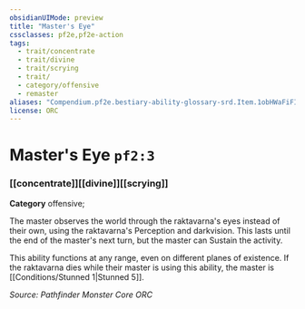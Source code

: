 ```yaml
---
obsidianUIMode: preview
title: "Master's Eye"
cssclasses: pf2e,pf2e-action
tags:
  - trait/concentrate
  - trait/divine
  - trait/scrying
  - trait/
  - category/offensive
  - remaster
aliases: "Compendium.pf2e.bestiary-ability-glossary-srd.Item.1obHWaFiFI1pnC3R"
license: ORC
---
```

# Master's Eye `pf2:3`

### [[concentrate]][[divine]][[scrying]]

**Category** offensive; 




The master observes the world through the raktavarna's eyes instead of their own, using the raktavarna's Perception and darkvision. This lasts until the end of the master's next turn, but the master can Sustain the activity.

This ability functions at any range, even on different planes of existence. If the raktavarna dies while their master is using this ability, the master is [[Conditions/Stunned 1|Stunned 5]].

*Source: Pathfinder Monster Core*
*ORC*